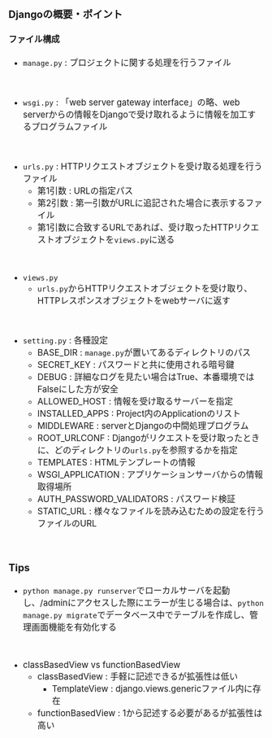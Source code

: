 <span style="font-size:120%">

### Djangoの概要・ポイント
#### ファイル構成
- `manage.py` : プロジェクトに関する処理を行うファイル
<br>

- `wsgi.py` : 「web server gateway interface」の略、web serverからの情報をDjangoで受け取れるように情報を加工するプログラムファイル
<br>

- `urls.py` : HTTPリクエストオブジェクトを受け取る処理を行うファイル
    - 第1引数 : URLの指定パス
    - 第2引数 : 第一引数がURLに追記された場合に表示するファイル
    - 第1引数に合致するURLであれば、受け取ったHTTPリクエストオブジェクトを`views.py`に送る
<br>

- `views.py`
    - `urls.py`からHTTPリクエストオブジェクトを受け取り、HTTPレスポンスオブジェクトをwebサーバに返す
<br>

- `setting.py` : 各種設定
    - BASE_DIR : `manage.py`が置いてあるディレクトリのパス
    - SECRET_KEY : パスワードと共に使用される暗号鍵
    - DEBUG : 詳細なログを見たい場合はTrue、本番環境ではFalseにした方が安全
    - ALLOWED_HOST : 情報を受け取るサーバーを指定
    - INSTALLED_APPS : Project内のApplicationのリスト
    - MIDDLEWARE : serverとDjangoの中間処理プログラム
    - ROOT_URLCONF : Djangoがリクエストを受け取ったときに、どのディレクトリの`urls.py`を参照するかを指定
    - TEMPLATES : HTMLテンプレートの情報
    - WSGI_APPLICATION : アプリケーションサーバからの情報取得場所
    - AUTH_PASSWORD_VALIDATORS : パスワード検証
    - STATIC_URL : 様々なファイルを読み込むための設定を行うファイルのURL
<br>

### Tips
- `python manage.py runserver`でローカルサーバを起動し、/adminにアクセスした際にエラーが生じる場合は、`python manage.py migrate`でデータベース中でテーブルを作成し、管理画面機能を有効化する
<br>

- classBasedView vs functionBasedView
    - classBasedView : 手軽に記述できるが拡張性は低い
        - TemplateView : django.views.genericファイル内に存在
    - functionBasedView : 1から記述する必要があるが拡張性は高い

</span>